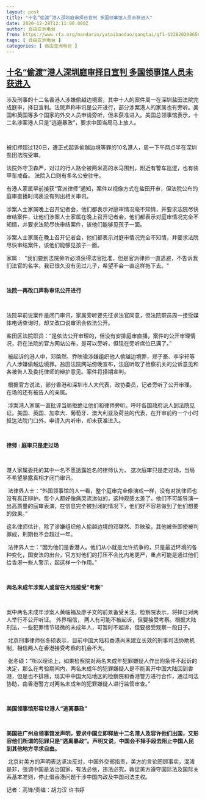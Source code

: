 ```yaml
---
layout: post
title: "十名“偷渡”港人深圳庭审择日宣判 多国领事馆人员未获进入"
date: 2020-12-28T12:11:00.000Z
author: 自由亚洲电台
from: https://www.rfa.org/mandarin/yataibaodao/gangtai/gf1-12282020065648.html
tags: [ 自由亚洲电台 ]
categories: [ 自由亚洲电台 ]
---
```

<!--1609157460000-->
[十名“偷渡”港人深圳庭审择日宣判 多国领事馆人员未获进入](https://www.rfa.org/mandarin/yataibaodao/gangtai/gf1-12282020065648.html)
------

<div>
<p><span style="font-weight: 400;"></span></p><p><span style="font-weight: 400;">涉及刑事的十二名香港人涉嫌偷越边境案，其中十人的案件周一在深圳盐田法院完成庭审，择日宣判。法院声称审讯是公开进行，部分涉案港人的家属也有旁听。美国和英国等多个国家的外交人员申请旁听，但未获准进入。美国总领事馆表示，十二名涉案港人只是“逃避暴政”，要求中国当局马上放人。</span></p><p><span style="font-weight: 400;"> </span></p><p><span style="font-weight: 400;">被扣押超过120日，遭正式起诉偷越边境等罪的10名港人，周一下午两点半在深圳盐田法院受审。</span><span style="font-weight: 400;"></span></p><p><span style="font-weight: 400;">法院外守卫森严，对过的行人路全被两米高的水马围封，附近有警车巡逻，也有装甲车戒备。</span> <span style="font-weight: 400;">法院入口则有多名公安驻守。</span></p><p><span style="font-weight: 400;">有港人家属早前接获“官派律师”通知，案件以视像方式在盐田开审，但法院公布的庭审直播时间表没有列出相关审讯。</span></p><p><span style="font-weight: 400;">涉案人士家属晚上召开记者会，他们都表示对庭审情况毫不知情，并要求法院尽快审结案件，让他们</span><span style="font-weight: 400;">涉案人士家属在晚上召开记者会，他们都表示对庭审情况完全不知情，并要求法院尽快审结案件，该他们能够见孩子一面。</span></p><p><span style="font-weight: 400;">涉案人士家属在晚上召开记者会，他们都表示对庭审情况完全不知情，并要求法院尽快审结案件，该他们能够见孩子一面。</span></p><p><span style="font-weight: 400;">家属 :   "我们要到法院旁听必须获得法官批准，但是官派律师一直逃避，不告诉我们法官的名字。我已很久没有见过儿子，希望不会一直这样拖下去。"</span></p><p><span style="font-weight: 400;"> </span></p><p><b>法院一再改口声称审讯公开进行</b></p><p><span style="font-weight: 400;"> </span></p><p><span style="font-weight: 400;">法院早前说案件是闭门审讯，家属旁听要先征求法官同意，但法院职员周一接受媒体电话查询时，却又改口说审讯会依法公开。</span><span style="font-weight: 400;"> </span></p><p><span style="font-weight: 400;">盐田区法院职员：“是依法公开审理的，但没有安排庭审直播，案件的公开审理情况，将在法院的官方网站公布，是可以旁听，但现在旁听席位已满了。”</span></p><p><span style="font-weight: 400;"> </span><span style="font-weight: 400;">被起诉的港人中，邓棨然、乔映瑜涉嫌组织他人偷越边境罪，郑子豪、李宇轩等八人涉嫌偷越边境罪。盐田法院网站傍晚宣布，法庭听取了检察机关的公诉意见和各被告人及委托律师的辩护意见。案件将择期宣判。</span></p><p><span style="font-weight: 400;"> </span><span style="font-weight: 400;">根据官方说法，部分香港和深圳市人大代表，政协委员，记者旁听了公开审理。在场的还有被告人的亲属。</span></p><p><span style="font-weight: 400;"> </span><span style="font-weight: 400;">涉案港人家属一直批评当局拒绝让他们和律师旁听。呼吁各国政府派人到法院见证。</span><span style="font-weight: 400;">美</span><span style="font-weight: 400;">国</span><span style="font-weight: 400;">、英</span><span style="font-weight: 400;">国</span><span style="font-weight: 400;">、加拿大、葡萄牙、</span><span style="font-weight: 400;">澳大利亚</span><span style="font-weight: 400;">及荷兰的代表，</span><span style="font-weight: 400;">在开审前约一个小时</span><span style="font-weight: 400;">抵达法院门口外，申请入内听审，</span><span style="font-weight: 400;">却</span><span style="font-weight: 400;">未获准进入。</span></p><p><span style="font-weight: 400;"> </span></p><p><b>律师 : </b><b>庭审只是走过场</b></p><p><span style="font-weight: 400;"> </span></p><p><span style="font-weight: 400;">港人家属委托的其中一名不愿透露姓名的律师认为， 这次庭审只是走过场，当局不希望暴露真相才闭门审讯。</span></p><p><span style="font-weight: 400;"> </span><span style="font-weight: 400;">法律界人士：“外国领事馆的人一看，整个庭审完全像演戏一样，没有对抗律师也没有真正辩护。每个人都好像痛哭流涕似的，这种观感太差了。他们不可能导演一出高质量的庭审表演，在信息完全被封闭的情况下，他们好不容易做到了他们想要的效果。” </span></p><p><span style="font-weight: 400;">这名律师估计，除了涉嫌组织他人偷越边境的邓棨然、乔映瑜，其他被告即使被判罪成，刑期也不会超过一年。</span></p><p><span style="font-weight: 400;"> </span><span style="font-weight: 400;">法律界人士：“因为他们是香港人。他们从小就是允许抗争的，只是最近环境的各种变化，国安法的出台，官方对他们的打压不会比内地更严，重点可能是通过他们给香港一些人警示，起这样一个作用。”</span></p><p><span style="font-weight: 400;"> </span></p><p><b>两名未成年涉案人或留在大陆接受"考察"</b></p><p><span style="font-weight: 400;"> </span></p><p><span style="font-weight: 400;">案中两名未成年涉案人黄临福及廖子文的前景备受关注。检察院表示，将择日对两人举行不公开听证。 外界相信， 两人有可能不被起诉，但要接受考察。</span><span style="font-weight: 400;">根据大陆刑法，一些犯罪情节轻微的未成年人，可暂时不起诉，但要接受观察一段日子。</span></p><p><span style="font-weight: 400;"> </span><span style="font-weight: 400;">北京刑事律师张冬硕表示，目前中国大陆和香港尚未建立长效的刑事司法协助机制，相信两人在香港接受考察的机会不大。</span></p><p><span style="font-weight: 400;"> </span><span style="font-weight: 400;">张冬硕：“所以理论上，如果检察院对两名未成年犯罪嫌疑人作出附条件不起诉的决定，那么在考验期间内，两名未成年的犯罪嫌疑人是不能离开中国大陆回到香港，但是也不排除，现实中中国大陆地区的检察院和香港警方进行合作，通过司法协助，由香港警方对两名未成年的犯罪嫌疑人进行监管审查。”</span></p><p><span style="font-weight: 400;"> </span></p><p><b>美国领事馆形容12港人“逃离暴政”</b></p><p><span style="font-weight: 400;"> </span></p><p><strong>美国驻广州总领事馆发声明，要求中国立即释放十二名港人及容许他们出国，又形容他们所谓的犯罪只是“逃离暴政”。声明又说，中国会不择手段去阻止中国人民到其他地方寻求自由。</strong></p><p><span style="font-weight: 400;"> </span><span style="font-weight: 400;">北京对美方的声明表达坚决反对，中国外交部指责，美方的言论罔顾事实，混淆是非，强调中国是法治国家，有法必依，违法必究，敦促美方遵守国际法及国际关系基本准则，停止借香港问题干涉中国内政及中国司法主权。</span></p><p></p><p><span style="font-weight: 400;">记者：高锋/责编：胡力汉 许书婷</span></p><p></p>
</div>

